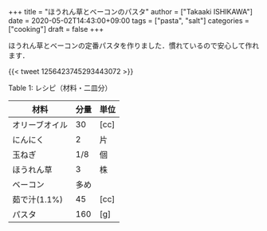 +++
title = "ほうれん草とベーコンのパスタ"
author = ["Takaaki ISHIKAWA"]
date = 2020-05-02T14:43:00+09:00
tags = ["pasta", "salt"]
categories = ["cooking"]
draft = false
+++

ほうれん草とベーコンの定番パスタを作りました．慣れているので安心して作れます．

{{< tweet 1256423745293443072 >}}

<div class="table-caption">
  <span class="table-number">Table 1</span>:
  レシピ（材料・二皿分）
</div>

| 材料      | 分量 | 単位 |
|---------|----|----|
| オリーブオイル | 30  | [cc] |
| にんにく  | 2   | 片   |
| 玉ねぎ    | 1/8 | 個   |
| ほうれん草 | 3   | 株   |
| ベーコン  | 多め |      |
| 茹で汁(1.1%) | 45  | [cc] |
| パスタ    | 160 | [g]  |

